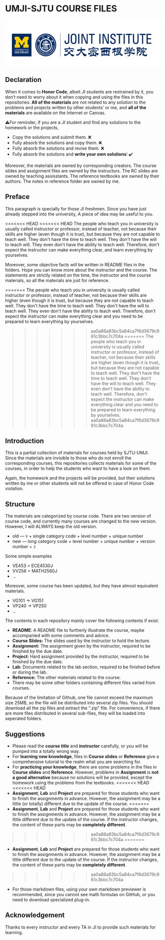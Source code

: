 # UMJI-SJTU COURSE FILES

<div><img src="https://github.com/no-code-comments/SJTU-UMJI-Course-Files/raw/master/logo/ji_logo.png" alt="ji_logo" width="600" height="150" /></div>



## Declaration

When it comes to **Honor Code**, albeit JI students are restrained by it, you don’t need to worry about it when copying and using the files in this repositories. **All of the materials** are not related to any solution to the problems and projects written by other students’ or me, and **all of the materials** are available on the Internet or Canvas.

:warning:For reminder, if you are a JI student and find any solutions to the homework or the projects,

- Copy the solutions and submit them. :x:
- Fully absorb the solutions and copy them. :x:
- Fully absorb the solutions and revise them. :x:
- Fully absorb the solutions and **write your own solutions**:grey_exclamation: :heavy_check_mark:

Moreover, the materials are owned by corresponding creators. The course slides and assignment files are owned by the instructors. The RC slides are owned by teaching assisstants. The reference textbooks are owned by their authors. The notes in reference folder are owned by me.



## Preface

This paragraph is specially for those JI freshmen. Since you have just already stepped into the university, A piece of idea may be useful to you.

<<<<<<< HEAD
<<<<<<< HEAD
The people who teach you in university is usually called instructor or professor, instead of teacher, not because their skills are higher (even though it is true), but because they are not capable to teach well. They don't have the time to teach well. They don't have the will to teach will. They even don't have the ability to teach well. Therefore, don't expect the instructor can make everything clear, and learn everything by yourselves.

Moreover, some objective facts will be written in README files in the folders. Hope you can know more about the instructor and the course. The statements are strictly related on the time, the instructor and the course materials, so all the materials are just for reference.

=======
The people who teach you in university is usually called instructor or professor, instead of teacher, not because their skills are higher (even though it is true), but because they are not capable to teach well. They don't have the time to teach well. They don't have the will to teach well. They even don't have the ability to teach well. Therefore, don't expect the instructor can make everything clear and you need to be prepared to learn everything by yourselves.
>>>>>>> aa0a86a83bc5a84ca7f6d3679c961c3bbc7c704a
=======
The people who teach you in university is usually called instructor or professor, instead of teacher, not because their skills are higher (even though it is true), but because they are not capable to teach well. They don't have the time to teach well. They don't have the will to teach well. They even don't have the ability to teach well. Therefore, don't expect the instructor can make everything clear and you need to be prepared to learn everything by yourselves.
>>>>>>> aa0a86a83bc5a84ca7f6d3679c961c3bbc7c704a


## Introduction

This is a partial collection of materials for courses held by SJTU-UMJI. Since the materials are invisible to those who do not enroll the corresponding courses, this repositories collects materials for some of the courses, in order to help the students who want to have a look on them.

Again, the homework and the projects will be provided, but their solutions written by me or other students will not be offered in case of Honor Code violation. 



## Structure

The materials are categorized by course code. There are two version of course code, and currently many courses are changed to the new version. However, I will ALWAYS keep the old version.

- old — `V` + single category code + level number + unique number
- new — long category code + level number + unique number + version number + `J`

Some simple examples

- VE453 = ECE4530J
- VV256 = MATH2560J
- …

Moreover, some course has been updated, but they have almost equivalent materials.

- VG101 $\to$ VG151
- VP240 $\to$ VP250
- …

The contents in each repository mainly cover the following contents if exist:

- **README**: A README file to furtherly illustrate the course, maybe accompanied with some comments and advice.
- **Course Slides:** The slides used by the instructor to hold the lecture. 
- **Assignment:** The assignment given by the instructor, required to be finished by the due date.
- **Project:** Hard assignment provided by the instructor, required to be finished by the due date.
- **Lab**: Documents related to the lab section, required to be finished before or during the lab.
- **Reference:** The other materials related to the course.
- There may be some other folders containing different files varied from courses.

Because of the limitation of Github, one file cannot exceed the maximum size 25MB, so the file will be distributed into several zip files. You should download all the zip files and extract the ".zip" file. For convenience, if there are more files distributed in several sub-files, they will be loaded into seperated folders.



## Suggestions

- Please read the **course title** and **instructor** carefully, or you will be pumped into a totally wrong way.
- For **learning new knowledge**, files in **Course slides** or **Reference** give a comprehensive tutorial to the realm what you are searching for. 
- For **practicing your knowledge**, there are some problems in the files in **Course slides** and **Reference**. However, problems in **Assignment** is **not a good alternative** because no solutions will be provided, except the homework using the problems from the textbooks.
<<<<<<< HEAD
<<<<<<< HEAD
- **Assignment**, **Lab** and **Project** are prepared for those students who want to finish the assignments in advance. However, the assignment may be a little (or totally) different due to the update of the course.
=======
- **Assignment**, **Lab** and **Project** are prepared for those students who want to finish the assignments in advance. However, the assignment may be a little different due to the update of the course. If the instructor changes, the content of these parts may be **completely different**.
>>>>>>> aa0a86a83bc5a84ca7f6d3679c961c3bbc7c704a
=======
- **Assignment**, **Lab** and **Project** are prepared for those students who want to finish the assignments in advance. However, the assignment may be a little different due to the update of the course. If the instructor changes, the content of these parts may be **completely different**.
>>>>>>> aa0a86a83bc5a84ca7f6d3679c961c3bbc7c704a
- For those markdown files, using your own markdown previewer is recommended, since you cannot see math formulas on GitHub, or you need to download specialized plug-in.



## Acknowledgement

Thanks to every instructor and every TA in JI to provide such materials for learning. 
